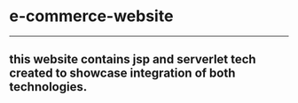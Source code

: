 # e-commerce-website

---
## this website contains jsp and serverlet tech created to showcase integration of both technologies.
